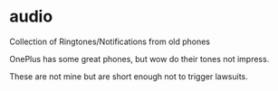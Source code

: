 # audio
Collection of Ringtones/Notifications from old phones

OnePlus has some great phones, but wow do their tones not impress.

These are not mine but are short enough not to trigger lawsuits.

